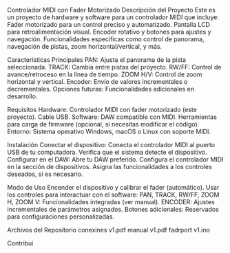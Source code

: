 Controlador MIDI con Fader Motorizado Descripción del Proyecto 
Este es un proyecto de hardware y software para un controlador MIDI que incluye: 
Fader motorizado para un control preciso y automatizado.
Pantalla LCD para retroalimentación visual.
Encoder rotativo y botones para ajustes y navegación.
Funcionalidades específicas como control de panorama, navegación de pistas, zoom horizontal/vertical, y más.

Características Principales 
PAN: Ajusta el panorama de la pista seleccionada.
TRACK: Cambia entre pistas del proyecto.
RW/FF: Control de avance/retroceso en la línea de tiempo.
ZOOM H/V: Control de zoom horizontal y vertical.
Encoder: Envío de valores incrementales o decrementales.
Opciones futuras: Funcionalidades adicionales en desarrollo.

Requisitos 
Hardware:
Controlador MIDI con fader motorizado (este proyecto).
Cable USB.
Software:
DAW compatible con MIDI.
Herramientas para carga de firmware (opcional, si necesitas modificar el código).
Entorno:
Sistema operativo Windows, macOS o Linux con soporte MIDI.

Instalación 
Conectar el dispositivo:
Conecta el controlador MIDI al puerto USB de tu computadora.
Verifica que el sistema detecte el dispositivo.
Configurar en el DAW:
Abre tu DAW preferido.
Configura el controlador MIDI en la sección de dispositivos.
Asigna las funcionalidades a los controles deseados, si es necesario.

Modo de Uso 
Encender el dispositivo y calibrar el fader (automático).
Usar los controles para interactuar con el software:
PAN, TRACK, RW/FF, ZOOM H, ZOOM V: Funcionalidades integradas (ver manual).
ENCODER: Ajustes incrementales de parámetros asignados.
Botones adicionales: Reservados para configuraciones personalizadas.

Archivos del Repositorio 
conexines v1.pdf
manual v1.pdf
fadrport v1.ino

Contribui
